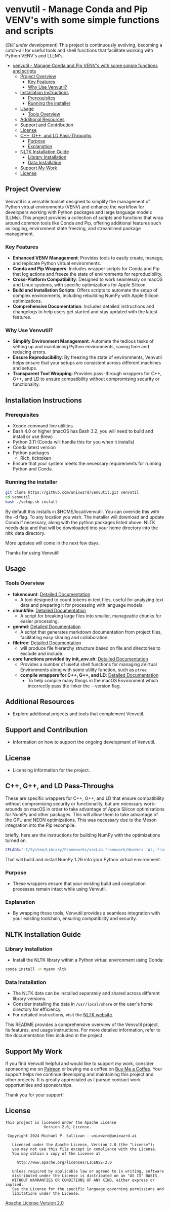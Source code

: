 # venvutil - Manage Conda and Pip VENV's with some simple functions and scripts

(*Still under development*) This project is continuously evolving, becoming a catch-all for useful tools and shell functions that facilitate working with Python VENV's and LLLM's.

- [venvutil - Manage Conda and Pip VENV's with some simple functions and scripts](#venvutil---manage-conda-and-pip-venvs-with-some-simple-functions-and-scripts)
  - [Project Overview](#project-overview)
    - [Key Features](#key-features)
    - [Why Use Venvutil?](#why-use-venvutil)
  - [Installation Instructions](#installation-instructions)
    - [Prerequisites](#prerequisites)
    - [Running the installer](#running-the-installer)
  - [Usage](#usage)
    - [Tools Overview](#tools-overview)
  - [Additional Resources](#additional-resources)
  - [Support and Contribution](#support-and-contribution)
  - [License](#license)
  - [C++, G++, and LD Pass-Throughs](#c-g-and-ld-pass-throughs)
    - [Purpose](#purpose)
    - [Explanation](#explanation)
  - [NLTK Installation Guide](#nltk-installation-guide)
    - [Library Installation](#library-installation)
    - [Data Installation](#data-installation)
  - [Support My Work](#support-my-work)
  - [License](#license-1)

## Project Overview

Venvutil is a versatile toolset designed to simplify the management of Python virtual environments (VENV) and enhance the workflow for developers working with Python packages and large language models (LLMs). This project provides a collection of scripts and functions that wrap around common tools like Conda and Pip, offering additional features such as logging, environment state freezing, and streamlined package management.

### Key Features

- **Enhanced VENV Management**: Provides tools to easily create, manage, and replicate Python virtual environments.
- **Conda and Pip Wrappers**: Includes wrapper scripts for Conda and Pip that log actions and freeze the state of environments for reproducibility.
- **Cross-Platform Compatibility**: Designed to work seamlessly on macOS and Linux systems, with specific optimizations for Apple Silicon.
- **Build and Installation Scripts**: Offers scripts to automate the setup of complex environments, including rebuilding NumPy with Apple Silicon optimizations.
- **Comprehensive Documentation**: Includes detailed instructions and changelogs to help users get started and stay updated with the latest features.

### Why Use Venvutil?

- **Simplify Environment Management**: Automate the tedious tasks of setting up and maintaining Python environments, saving time and reducing errors.
- **Ensure Reproducibility**: By freezing the state of environments, Venvutil helps ensure that your setups are consistent across different machines and setups.
- **Transparent Tool Wrapping**: Provides pass-through wrappers for C++, G++, and LD to ensure compatibility without compromising security or functionality.

## Installation Instructions

### Prerequisites

- Xcode command line utilities.
- Bash 4.0 or higher (macOS has Bash 3.2, you will need to build and install or use Brew)
- Python 3.11 (Conda will handle this for you when it installs)
- Conda latest version
- Python packages
  - Rich, ticktoken
- Ensure that your system meets the necessary requirements for running Python and Conda.

### Running the installer

```bash
git clone https://github.com/unixwzrd/venvutil.git venvutil
cd venvutil
bash ./setup.sh install
```

By default this installs in $HOME/local/venvutil. You can override this with the -d flag. To any location you wish. The installer will download and update Conda if necessary, along with the python packages listed above. NLTK needs data and that will be downloaded into your home directory into the nltk_data directory.

More updates will come in the next few days.

Thanks for using Venvutil!

## Usage

### Tools Overview

- **tokencount**: [Detailed Documentation](#)
  - A tool designed to count tokens in text files, useful for analyzing text data and preparing it for processing with language models.
- **chunkfile**: [Detailed Documentation](#)
  - A script for breaking large files into smaller, manageable chunks for easier processing.
- **genmd**: [Detailed Documentation](#)
  - A script that generates markdown documentation from project files, facilitating easy sharing and collaboration.
- **filetree**: [Detailed Documentation](#)
  - will produce file hierarchy structure based on file and directories to exclude and include..
- **core functions provided by init_env.sh**: [Detailed Documentation](#)
  - Provides a number of useful shell functions for managing aVirtual Environments along with some utility function, such as `ptree`
  - **compile wrappers for C++, G++, and LD**: [Detailed Documentation](#)
    - To help compile many things in the macOS Environment which incorrectly pass the linker the --version flag.
  
## Additional Resources

- Explore additional projects and tools that complement Venvutil.

## Support and Contribution

- Information on how to support the ongoing development of Venvutil.

## License

- Licensing information for the project.

## C++, G++, and LD Pass-Throughs

These are specific wrappers for C++, G++, and LD that ensure compatibility without compromising security or functionality, but are necessary work-arounds on macOS  in order to take advantage of Apple Silicon optimizations for NumPy and other packages. This will allow them to take advantage of the GPU and NEON optimizations. This was necessary due to the Meson integration into the Pip recompile.

briefly, here are the instructions for building NumPy with the optimizations turned on.

```bash
CFLAGS="-I/System/Library/Frameworks/vecLib.framework/Headers -Wl,-framework -Wl,Accelerate -framework Accelerate" pip install numpy==1.26.* --force-reinstall --no-deps --no-cache --no-binary :all: --no-build-isolation --compile -Csetup-args=-Dblas=accelerate -Csetup-args=-Dlapack=accelerate -Csetup-args=-Duse-ilp64=true
```

That will build and install NumPy 1.26 into your Python virtual environment.

### Purpose

- These wrappers ensure that your existing build and compilation processes remain intact while using Venvutil.

### Explanation

- By wrapping these tools, Venvutil provides a seamless integration with your existing toolchain, ensuring compatibility and security.

## NLTK Installation Guide

### Library Installation

- Install the NLTK library within a Python virtual environment using Conda:

```bash
conda install -n myenv nltk
```

### Data Installation

- The NLTK data can be installed separately and shared across different library versions.
- Consider installing the data in `/usr/local/share` or the user's home directory for efficiency.
- For detailed instructions, visit the [NLTK website](https://www.nltk.org/data.html).

This README provides a comprehensive overview of the Venvutil project, its features, and usage instructions. For more detailed information, refer to the documentation files included in the project.

## Support My Work

If you find Venvutil helpful and would like to support my work, consider sponsoring me on [Patreon](https://www.patreon.com/) or buying me a coffee on [Buy Me a Coffee](https://www.buymeacoffee.com/). Your support helps me continue developing and maintaining this project and other projects. It is greatly appreciated as I pursue contract work opportunities and sponsorships.

Thank you for your support!

## License

```text
This project is licensed under the Apache License
                 Version 2.0, License.

 Copyright 2024 Michael P. Sullivan - unixwzrd@unixwzrd.ai

   Licensed under the Apache License, Version 2.0 (the "License");
   you may not use this file except in compliance with the License.
   You may obtain a copy of the License at

     http://www.apache.org/licenses/LICENSE-2.0

   Unless required by applicable law or agreed to in writing, software
   distributed under the License is distributed on an "AS IS" BASIS,
   WITHOUT WARRANTIES OR CONDITIONS OF ANY KIND, either express or implied.
   See the License for the specific language governing permissions and
   limitations under the License.
```

[Apache License Version 2.0](http://www.apache.org/licenses/LICENSE-2.0)
